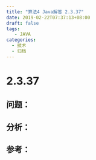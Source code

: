 ```yaml
---
title: "算法4 Java解答 2.3.37"
date: 2019-02-22T07:37:13+08:00
draft: false
tags:
   - JAVA
categories:
  - 技术
  - 归档
---
```



# 2.3.37

## 问题：


## 分析：


## 参考：


